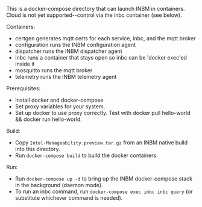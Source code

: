This is a docker-compose directory that can launch INBM in containers. Cloud is not yet supported--control via the inbc container (see below).

Containers:
- certgen generates mqtt certs for each service, inbc, and the mqtt broker
- configuration runs the INBM configuration agent
- dispatcher runs the INBM dispatcher agent
- inbc runs a container that stays open so inbc can be 'docker exec'ed inside it
- mosquitto runs the mqtt broker
- telemetry runs the INBM telemetry agent

Prerequisites:
- Install docker and docker-compose
- Set proxy variables for your system.
- Set up docker to use proxy correctly. Test with docker pull hello-world && docker run hello-world.

Build:
- Copy `Intel-Manageability.preview.tar.gz` from an INBM native build into this directory.
- Run `docker-compose build` to build the docker containers.

Run:
- Run `docker-compose up -d` to bring up the INBM docker-compose stack in the background (daemon mode).
- To run an inbc command, run `docker-compose exec inbc inbc query` (or substitute whichever command is needed).
